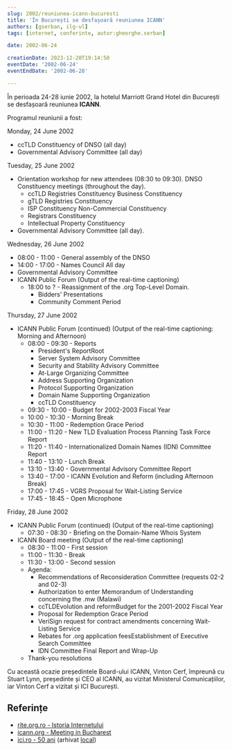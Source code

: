 ```yaml
---
slug: 2002/reuniunea-icann-bucuresti
title: 'În București se desfașoară reuniunea ICANN'
authors: [gserban, ilg-ul]
tags: [internet, conferinte, autor:gheorghe.serban]

date: 2002-06-24

creationDate: 2023-12-20T19:14:50
eventDate: '2002-06-24'
eventEndDate: '2002-06-28'

---
```


În perioada 24-28 iunie 2002, la hotelul Marriott Grand Hotel din București
se desfașoară reuniunea **ICANN**.

<!-- truncate -->

Programul reuniunii a fost:

Monday, 24 June 2002

- ccTLD Constituency of DNSO (all day)
- Governmental Advisory Committee (all day)

Tuesday, 25 June 2002

- Orientation workshop for new attendees (08:30 to 09:30). DNSO Constituency meetings (throughout the day).
  - ccTLD Registries Constituency Business Constituency
  - gTLD Registries Constituency
  - ISP Constituency Non-Commercial Constituency
  - Registrars Constituency
  - Intellectual Property Constituency
- Governmental Advisory Committee (all day).

Wednesday, 26 June 2002

- 08:00 - 11:00 - General assembly of the DNSO
- 14:00 - 17:00 - Names Council All day
- Governmental Advisory Committee
- ICANN Public Forum (Output of the real-time captioning)
  - 18:00 to ? - Reassignment of the .org Top-Level Domain.
    - Bidders' Presentations
    - Community Comment Period

Thursday, 27 June 2002

- ICANN Public Forum (continued) (Output of the real-time captioning: Morning and Afternoon)
  - 08:00 - 09:30 - Reports
    - President's ReportRoot
    - Server System Advisory Committee
    - Security and Stability Advisory Committee
    - At-Large Organizing Committee
    - Address Supporting Organization
    - Protocol Supporting Organization
    - Domain Name Supporting Organization
    - ccTLD Constituency
  - 09:30 - 10:00 - Budget for 2002-2003 Fiscal Year
  - 10:00 - 10:30 - Morning Break
  - 10:30 - 11:00 - Redemption Grace Period
  - 11:00 - 11:20 - New TLD Evaluation Process Planning Task Force Report
  - 11:20 - 11:40 - Internationalized Domain Names (IDN) Committee Report
  - 11:40 - 13:10 - Lunch Break
  - 13:10 - 13:40 - Governmental Advisory Committee Report
  - 13:40 - 17:00 - ICANN Evolution and Reform (including Afternoon Break)
  - 17:00 - 17:45 - VGRS Proposal for Wait-Listing Service
  - 17:45 - 18:45 - Open Microphone

Friday, 28 June 2002

- ICANN Public Forum (continued) (Output of the real-time captioning)
  - 07:30 - 08:30 - Briefing on the Domain-Name Whois System
- ICANN Board meeting (Output of the real-time captioning)
  - 08:30 - 11:00 - First session
  - 11:00 - 11:30 - Break
  - 11:30 - 13:00 - Second session
  - Agenda:
    - Recommendations of Reconsideration Committee (requests 02-2 and 02-3)
    - Authorization to enter Memorandum of Understanding concerning the .mw (Malawi)
    - ccTLDEvolution and reformBudget for the 2001-2002 Fiscal Year
    - Proposal for Redemption Grace Period
    - VeriSign request for contract amendments concerning Wait-Listing Service
    - Rebates for .org application feesEstablishment of Executive Search Committee
    - IDN Committee Final Report and Wrap-Up
  - Thank-you resolutions

Cu această ocazie președintele Board-ului ICANN, Vinton Cerf, împreună cu Stuart
Lynn, președinte și CEO al ICANN, au vizitat Ministerul Comunicațiilor, iar Vinton
Cerf a vizitat și ICI București.

## Referințe

- [rite.org.ro - Istoria Internetului](https://rite.org.ro/istoria-internetului/)
- [icann.org - Meeting in Bucharest](https://archive.icann.org/en/meetings/bucharest/)
- [ici.ro - 50 ani](https://www.ici.ro/documents/24/ICI_Bucuresti-50_ani_tdHL8av.pdf)  (arhivat [local](https://cronica-it.github.io/arhiva/))
